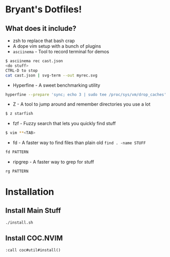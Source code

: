 # Bryant's Dotfiles!
## What does it include?
* zsh to replace that bash crap
* A dope vim setup with a bunch of plugins
* `asciinema` - Tool to record terminal for demos
```bash
$ asciinema rec cast.json
<do stuff>
CTRL-D to stop
cat cast.json | svg-term --out myrec.svg
```

* Hyperfine - A sweet benchmarking utility
```bash
hyperfine --prepare 'sync; echo 3 | sudo tee /proc/sys/vm/drop_caches' 'grep -R TODO *'
```

* Z - A tool to jump around and remember directories you use a lot
```bash
$ z starfish
```

* fzf - Fuzzy search that lets you quickly find stuff
```bash
$ vim **<TAB>
```

* fd - A faster way to find files than plain old `find . -name STUFF`
```bash
fd PATTERN
```

* ripgrep - A faster way to grep for stuff
```bash
rg PATTERN
```

# Installation
## Install Main Stuff
```
./install.sh
```

## Install COC.NVIM
```
:call coc#util#install()
```

